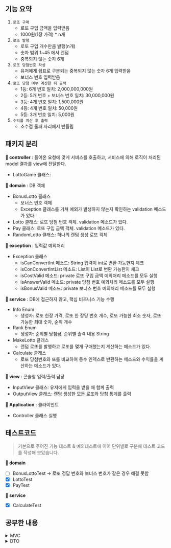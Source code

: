 기능 요약
---
1. `로또 구매`
    - 로또 구입 금액을 입력받음
    - 1000원(1장 가격) * n개
2. `로또 발행`
    - 로또 구입 개수만큼 발행(n개)
    - 숫자 범위 1~45 에서 랜덤
    - 중복되지 않는 숫자 6개
3. `로또 당첨번호 작성`
    - 유저에게 쉼표로 구분되는 중복되지 않는 숫자 6개 입력받음
    - 보너스 번호 입력받음
4. `로또 당첨 여부 계산한 뒤 출력`
    - 1등: 6개 번호 일치: 2,000,000,000원
    - 2등: 5개 번호 + 보너스 번호 일치: 30,000,000원
    - 3등: 4개 번호 일치: 1,500,000원
    - 4등: 4개 번호 일치: 50,000원
    - 5등: 3개 번호 일치: 5,000원
5. `수익률 계산 후 출력`
    - 소수점 둘째 자리에서 반올림

패키지 분리
---
**📂 controller** : 들어온 요청에 맞게 서비스를 호출하고, 서비스에 의해 로직이 처리된 model 결과를 view에 전달한다.
- LottoGame 클래스: 

**📂 domain** : DB 객체
- BonusLotto 클래스
  - 보너스 번호 객체
  - Exception 클래스를 거쳐 예외가 발생하지 않는지 확인하는 validation 메소드가 있다.
- Lotto 클래스: 로또 당첨 번호 객체. validation 메소드가 있다.
- Pay 클래스: 로또 구입 금액 객체. validation 메소드가 있다.
- RandomLotto 클래스: 하나의 랜덤 생성 로또 객체

**📂 exception** : 입력값 예외처리
- Exception 클래스
    - isCanConvertInt 메소드: String 입력이 int로 변환 가능한지 체크
    - isConConvertIntList 메소드: List<String>이 List<Integer>로 변환 가능한지 체크
    - isCostValid 메소드: private 로또 구입 금액 예외처리 메소드를 모두 실행
    - isAnswerValid 메소드: private 당첨 번호 예외처리 메소드를 모두 실행
    - isBonusValid 메소드: private 보너스 번호 예외처리 메소드를 모두 실행

**📂 service** : DB에 접근하지 않고, 핵심 비즈니스 기능 수행
- Info Enum
  - 생성자: 로또 한장 가격, 로또 한 장당 번호 개수, 로또 가능한 최소 숫자, 로또 가능한 최대 숫자, 순위 개수
- Rank Enum
  - 생성자: 순위별 당첨금, 순위별 출력 내용 String
- MakeLotto 클래스
  - 랜덤 로또를 발행하고 로또를 몇개 구매했는지 계산하는 메소드가 있다.
- Calculate 클래스
  - 로또 당첨번호와 또를 비교하여 등수 인덱스로 반환하는 메소드와 수익률을 계산하는 메소드가 있다.

**📂 view** : 콘솔창 입력/출력 담당
- InputView 클래스: 유저에게 입력을 받을 때 함께 출력
- OutputView 클래스: 랜덤 생성한 모든 로또와 당첨 통계를 출력

**📝 Application** : 클라이언트
- Controller 클래스 실행


테스트코드
---
> 기본으로 주어진 기능 테스트 & 예외테스트에 이어 단위별로 구분해 테스트 코드를 작성해 보았습니다.  

**📂 domain**
-[ ] BonusLottoTest -> 로또 정답 번호와 보너스 번호가 같은 경우 해결 못함
-[x] LottoTest 
-[x] PayTest  

**📂 service**
-[x] CalculateTest

공부한 내용
---
<details>
<summary>MVC</summary>


### 참고자료
___
[MVC 구조](https://murphymoon.tistory.com/entry/%EC%9A%B0%EC%95%84%ED%95%9C-%ED%85%8C%ED%81%AC-MVC-%EB%A6%AC%EB%B7%B0-%EB%A0%88%EC%9D%B4%EC%96%B4-MVC-%ED%8C%A8%ED%84%B4-5%EB%A0%88%EC%9D%B4%EC%96%B4)  
[계층형 vs 도메인형](https://ksh-coding.tistory.com/96)  
[패키지 예시](https://velog.io/@phjppo0918/%E5%88%9D%E5%BF%83-Spring-Boot-%EC%98%88%EC%A0%9C%EB%A5%BC-%ED%86%B5%ED%95%B4-MVC-%ED%8C%A8%ED%84%B4-%EC%84%A4%EA%B3%84)

</details>

<details>
<summary>DTO</summary>

[일급컬렉션](https://jojoldu.tistory.com/412)     
[Getter/Setter 사용 지양에 대한 의문점 해결!](https://velog.io/@backfox/setter-%EC%93%B0%EC%A7%80-%EB%A7%90%EB%9D%BC%EA%B3%A0%EB%A7%8C-%ED%95%98%EA%B3%A0-%EA%B0%80%EB%B2%84%EB%A6%AC%EB%A9%B4-%EC%96%B4%EB%96%A1%ED%95%B4%EC%9A%94)  
[DTO vs VO](https://kbwplace.tistory.com/162)

</details>
